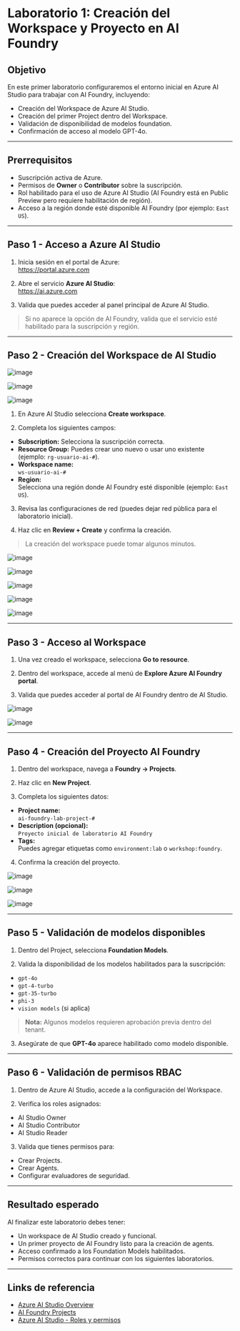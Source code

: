 # Laboratorio 1: Creación del Workspace y Proyecto en AI Foundry

## Objetivo

En este primer laboratorio configuraremos el entorno inicial en Azure AI Studio para trabajar con AI Foundry, incluyendo:

- Creación del Workspace de Azure AI Studio.
- Creación del primer Project dentro del Workspace.
- Validación de disponibilidad de modelos foundation.
- Confirmación de acceso al modelo GPT-4o.

---

## Prerrequisitos

- Suscripción activa de Azure.
- Permisos de **Owner** o **Contributor** sobre la suscripción.
- Rol habilitado para el uso de Azure AI Studio (AI Foundry está en Public Preview pero requiere habilitación de región).
- Acceso a la región donde esté disponible AI Foundry (por ejemplo: `East US`).

---

## Paso 1 - Acceso a Azure AI Studio

1. Inicia sesión en el portal de Azure:  
   https://portal.azure.com

2. Abre el servicio **Azure AI Studio**:  
   https://ai.azure.com

3. Valida que puedes acceder al panel principal de Azure AI Studio.

> Si no aparece la opción de AI Foundry, valida que el servicio esté habilitado para la suscripción y región.

---

## Paso 2 - Creación del Workspace de AI Studio

![image](https://github.com/user-attachments/assets/f7c1e8ba-c595-4eca-87d0-14111e6f93c3)

![image](https://github.com/user-attachments/assets/8e0d1dd3-86ca-4420-a593-bbbf5217d25c)

![image](https://github.com/user-attachments/assets/1a71258c-c8d0-43a9-b881-f30464d68636)



1. En Azure AI Studio selecciona **Create workspace**.

2. Completa los siguientes campos:

- **Subscription:** Selecciona la suscripción correcta.
- **Resource Group:** Puedes crear uno nuevo o usar uno existente (ejemplo: `rg-usuario-ai-#`).
- **Workspace name:**  
  `ws-usuario-ai-#`
- **Region:**  
  Selecciona una región donde AI Foundry esté disponible (ejemplo: `East US`).

3. Revisa las configuraciones de red (puedes dejar red pública para el laboratorio inicial).

4. Haz clic en **Review + Create** y confirma la creación.

> La creación del workspace puede tomar algunos minutos.

![image](https://github.com/user-attachments/assets/1f6bd3d2-27d8-4645-9eb2-e4f346a072a1)

![image](https://github.com/user-attachments/assets/4867663b-6b06-4185-941e-0d07bad5174c)

![image](https://github.com/user-attachments/assets/3870065c-0833-4b18-8e71-c57f7cd04ae7)

![image](https://github.com/user-attachments/assets/ba227055-5835-4aeb-b8dd-ef0aed3d7640)

![image](https://github.com/user-attachments/assets/c109d725-1548-43c7-9d8e-7c1e8fd72ea6)

---

## Paso 3 - Acceso al Workspace

1. Una vez creado el workspace, selecciona **Go to resource**.

2. Dentro del workspace, accede al menú de **Explore Azure AI Foundry portal**.

3. Valida que puedes acceder al portal de AI Foundry dentro de AI Studio.

![image](https://github.com/user-attachments/assets/b48d447d-9f06-4a3d-a049-ca354e6a4b10)

![image](https://github.com/user-attachments/assets/35a4d100-7ad8-47b7-ba39-081a541a13d4)

---

## Paso 4 - Creación del Proyecto AI Foundry

1. Dentro del workspace, navega a **Foundry → Projects**.

2. Haz clic en **New Project**.

3. Completa los siguientes datos:

- **Project name:**  
  `ai-foundry-lab-project-#`
- **Description (opcional):**  
  `Proyecto inicial de laboratorio AI Foundry`
- **Tags:**  
  Puedes agregar etiquetas como `environment:lab` o `workshop:foundry`.

4. Confirma la creación del proyecto.

![image](https://github.com/user-attachments/assets/96311e00-7695-478d-ac54-a4b50ab33210)

![image](https://github.com/user-attachments/assets/4fbb8469-1ede-4468-a6ee-87f908acd74a)

![image](https://github.com/user-attachments/assets/35065226-ec7b-4af0-8847-51b7e0883a5b)


---

## Paso 5 - Validación de modelos disponibles

1. Dentro del Project, selecciona **Foundation Models**.

2. Valida la disponibilidad de los modelos habilitados para la suscripción:

- `gpt-4o`
- `gpt-4-turbo`
- `gpt-35-turbo`
- `phi-3`
- `vision models` (si aplica)

> **Nota:** Algunos modelos requieren aprobación previa dentro del tenant.

3. Asegúrate de que **GPT-4o** aparece habilitado como modelo disponible.

---

## Paso 6 - Validación de permisos RBAC

1. Dentro de Azure AI Studio, accede a la configuración del Workspace.

2. Verifica los roles asignados:

- AI Studio Owner
- AI Studio Contributor
- AI Studio Reader

3. Valida que tienes permisos para:

- Crear Projects.
- Crear Agents.
- Configurar evaluadores de seguridad.

---

## Resultado esperado

Al finalizar este laboratorio debes tener:

- Un workspace de AI Studio creado y funcional.
- Un primer proyecto de AI Foundry listo para la creación de agents.
- Acceso confirmado a los Foundation Models habilitados.
- Permisos correctos para continuar con los siguientes laboratorios.

---

## Links de referencia

- [Azure AI Studio Overview](https://learn.microsoft.com/en-us/azure/ai-studio/overview)
- [AI Foundry Projects](https://learn.microsoft.com/en-us/azure/ai-studio/foundry/projects)
- [Azure AI Studio - Roles y permisos](https://learn.microsoft.com/en-us/azure/ai-studio/roles-permissions)

